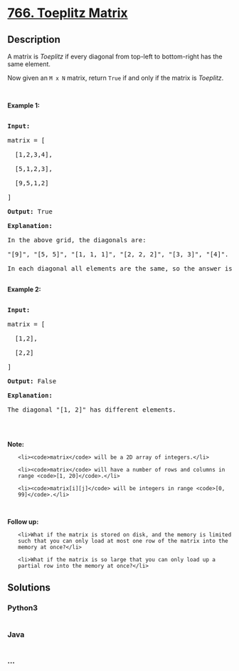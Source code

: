 # [766. Toeplitz Matrix](https://leetcode.com/problems/toeplitz-matrix)

## Description
<p>A matrix is <em>Toeplitz</em> if every diagonal from top-left to bottom-right has the same element.</p>

<p>Now given an <code>M x N</code> matrix, return&nbsp;<code>True</code>&nbsp;if and only if the matrix is <em>Toeplitz</em>.<br />
&nbsp;</p>

<p><strong>Example 1:</strong></p>

<pre>
<strong>Input:
</strong>matrix = [
&nbsp; [1,2,3,4],
&nbsp; [5,1,2,3],
&nbsp; [9,5,1,2]
]
<strong>Output:</strong> True
<strong>Explanation:</strong>
In the above grid, the&nbsp;diagonals are:
&quot;[9]&quot;, &quot;[5, 5]&quot;, &quot;[1, 1, 1]&quot;, &quot;[2, 2, 2]&quot;, &quot;[3, 3]&quot;, &quot;[4]&quot;.
In each diagonal all elements are the same, so the answer is True.
</pre>

<p><strong>Example 2:</strong></p>

<pre>
<strong>Input:
</strong>matrix = [
&nbsp; [1,2],
&nbsp; [2,2]
]
<strong>Output:</strong> False
<strong>Explanation:</strong>
The diagonal &quot;[1, 2]&quot; has different elements.
</pre>

<p><br />
<strong>Note:</strong></p>

<ol>
	<li><code>matrix</code> will be a 2D array of integers.</li>
	<li><code>matrix</code> will have a number of rows and columns in range <code>[1, 20]</code>.</li>
	<li><code>matrix[i][j]</code> will be integers in range <code>[0, 99]</code>.</li>
</ol>

<p><br />
<strong>Follow up:</strong></p>

<ol>
	<li>What if the matrix is stored on disk, and the memory is limited such that you can only load at most one row of the matrix into the memory at once?</li>
	<li>What if the matrix is so large that you can only load up a partial row into the memory at once?</li>
</ol>



## Solutions


### Python3

```python

```

### Java

```java

```

### ...
```

```
